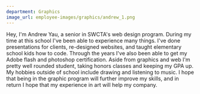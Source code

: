 ```yaml
---
department: Graphics
image_url: employee-images/graphics/andrew_1.png
---
```

Hey, I'm Andrew Yau, a senior in SWCTA's web design program. During my time at this school I've been able to experience many things. I've done presentations for clients, re-designed websites, and taught elementary school kids how to code. Through the years I've also been able to get my Adobe flash and photoshop certification. Aside from graphics and web I'm pretty well rounded student, taking honors classes and keeping my GPA up. My hobbies outside of school include drawing and listening to music. I hope that being in the graphic program will further improve my skills, and in return I hope that my experience in art will help my company. 
